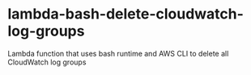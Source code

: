 # lambda-bash-delete-cloudwatch-log-groups
Lambda function that uses bash runtime and AWS CLI to delete all CloudWatch log groups
